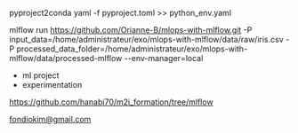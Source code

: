 pyproject2conda yaml -f pyproject.toml >> python_env.yaml

mlflow run https://github.com/Orianne-B/mlops-with-mlflow.git -P input_data=/home/administrateur/exo/mlops-with-mlflow/data/raw/iris.csv -P processed_data_folder=/home/administrateur/exo/mlops-with-mlflow/data/processed-mlflow --env-manager=local

- ml project
- experimentation 

https://github.com/hanabi70/m2i_formation/tree/mlflow

fondiokim@gmail.com
